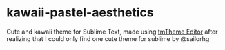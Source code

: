 # kawaii-pastel-aesthetics
Cute and kawaii theme for Sublime Text, made using [tmTheme Editor](tmtheme-editor.herokuapp.com) after realizing that I could only find one cute theme for sublime by @sailorhg
